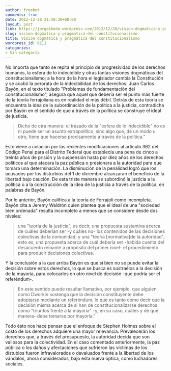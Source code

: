```yaml
---
author: freebot
comments: true
date: 2012-12-28 21:59:30+00:00
layout: post
link: https://jorgeikeda.wordpress.com/2012/12/28/vision-dogmatica-y-pragmatica-del-constitucionalismo/
slug: vision-dogmatica-y-pragmatica-del-constitucionalismo
title: Visión dogmática y pragmática del constitucionalismo
wordpress_id: 6211
categories:
- Sin categoría
---
```


No importa que tanto se repita el principio de progresividad de los derechos humanos, la esfera de lo indecidible y otras tantas visiones dogmáticas del constitucionalismo; a la hora de la hora el legislador cambia la Constitución y se acabó  la perorata de la indecibilidad de los derechos. 
Juan Carlos Bayón, en el texto titulado "Problemas de fundamentación del constitucionalismo", asegura que aquel que debería ser el punto más fuerte de la teoría ferrajoliana es en realidad el más débil. Detrás de esta teoría se encuentra la idea de la subordinación de la política a la justicia, contradicha por Bayón en el sentido de que a través de la política se construye el ideal de justicia. 




<blockquote>Dicho de otra manera: el trazado de la "esfera de lo indecidible" no es ni puede ser un asunto extrapolítico, sino algo que, de un modo u otro, tiene que hacerse precisamente a través de la política."</blockquote>



Esto viene a colación por las recientes modificaciones al artículo 362 del Código Penal para el Distrito Federal que establecía una pena de cinco a treinta años de prisión y la suspensión hasta por diez años de los derechos políticos al que atacara la paz pública o presionara a la autoridad para que tomara una determinación. La disminución de la penalidad logró que los acusados por los disturbios del 1 de diciembre alcanzaran el beneficio de la libertad bajo caución. De esta triste manera se subordinó la justicia a la política o a la construcción de la idea de la justicia a través de la política, en palabras de Bayón.

Por lo anterior, Bayón califica a la teoría de Ferrajoli como incompleta. Bayón cita a Jeremy Waldrón quien plantea que el ideal de una "sociedad bien ordenada" resulta incompleto a menos que se considere desde dos niveles: 




<blockquote>una "teoría de la justicia", es decir, una propuesta sustantiva acerca de cuáles deberían ser -y cuáles no- los contenidos de las decisiones colectivas de la comunidad; y una "teoría [normativa]de la autoridad", esto es, una propuesta acerca de cuál debería ser -habida cuenta del desacuerdo reinante a propósito del primer nivel- el procedimiento para producir decisiones colectivas.</blockquote>



Y la conclusión a la que arriba Bayón es que si bien no se puede evitar la decisión sobre estos derechos, lo que se busca es sustraélos  a la decisión de la mayoría, para colocarlos en otro nivel de decisión -que podría ser el referéndum-.





<blockquote>En este sentido puede resultar llamativo, por ejemplo, que alguien como Dworkin sostenga que la decisión constituyente debe adoptarse mediante un referéndum, lo que es tanto como decir que la decisión misma acerca de si han de constitucionalizarse derechos como "triunfos frente a la mayoría" -y, en su caso, cuáles y de qué manera- debe tomarse por mayoría."</blockquote>




Todo ésto nos hace pensar que el enfoque de Stephen Holmes sobre el costo de los derechos adquiere una mayor relevancia. Prevalecerán los derechos que, a través del presupuesto, la autoridad decida que son valiosos para la colectividad. En el caso comentado anteriormente, la paz pública o los daños y afectaciones que sufrieron las víctimas de los distubios fueron infravalorados  o devaluados frente a la libertad de los vándalos, ahora considerados, bajo esta nueva óptica, como luchadores sociales. 




